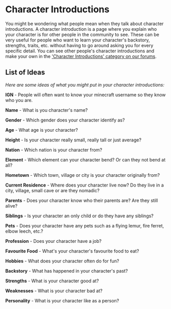 # Character Introductions

You might be wondering what people mean when they talk about character introductions. A character introduction is a page where you explain who your character is for other people in the community to see. These can be very useful for people who want to learn your character's backstory, strengths, traits, etc. without having to go around asking you for every specific detail. You can see other people's character introductions and make your own in the <a href="https://forum.rokucraft.com/c/roleplay/character-introductions/10" target="_blank">'Character Introductions' category on our forums</a>.

## List of Ideas

*Here are some ideas of what you might put in your character introductions:*

**IGN** - People will often want to know your minecraft username so they know who you are.

**Name** - What is you character's name?

**Gender** - Which gender does your character identify as?

**Age** - What age is your character?

**Height** - Is your character really small, really tall or just average?

**Nation** - Which nation is your character from?

**Element** - Which element can your character bend? Or can they not bend at all?

**Hometown** - Which town, village or city is your character originally from?

**Current Residence** - Where does your character live now? Do they live in a city, village, small cave or are they nomadic?

**Parents** - Does your character know who their parents are? Are they still alive?

**Siblings** - Is your character an only child or do they have any siblings?

**Pets** - Does your character have any pets such as a flying lemur, fire ferret, elbow leech, etc.?

**Profession** - Does your character have a job?

**Favourite Food** - What's your character's favourite food to eat?

**Hobbies** - What does your character often do for fun?

**Backstory** - What has happened in your character's past?

**Strengths** - What is your character good at?

**Weaknesses** - What is your character bad at?

**Personality** - What is your character like as a person?
